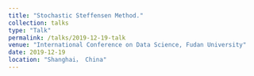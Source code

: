```yaml
---
title: "Stochastic Steffensen Method."
collection: talks
type: "Talk"
permalink: /talks/2019-12-19-talk
venue: "International Conference on Data Science, Fudan University"
date: 2019-12-19
location: "Shanghai， China"
---
```


